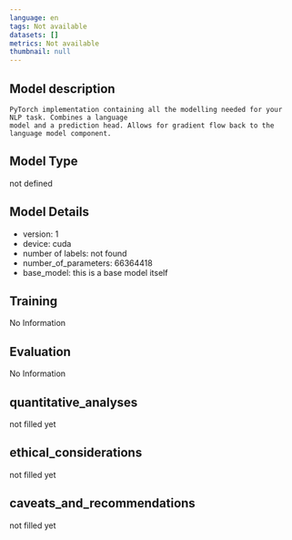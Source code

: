 ```yaml
---
language: en
tags: Not available
datasets: []
metrics: Not available
thumbnail: null
---
```


## Model description

 
    PyTorch implementation containing all the modelling needed for your NLP task. Combines a language
    model and a prediction head. Allows for gradient flow back to the language model component.
     

## Model Type

 not defined

## Model Details ##
- version: 1
- device: cuda
- number of labels: not found
- number_of_parameters: 66364418
- base_model: this is a base model itself

## Training

No Information

## Evaluation

No Information

## quantitative_analyses

 not filled yet 

## ethical_considerations

 not filled yet 

## caveats_and_recommendations

 not filled yet 

